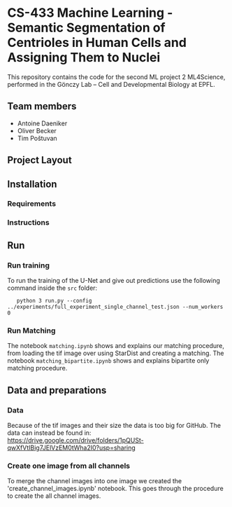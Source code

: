 # CS-433 Machine Learning - Semantic Segmentation of Centrioles in Human Cells and Assigning Them to Nuclei
This repository contains the code for the second ML project 2 ML4Science, performed in the Gönczy Lab – Cell and Developmental Biology at EPFL.

## Team members
* Antoine Daeniker
* Oliver Becker
* Tim Poštuvan

## Project Layout


## Installation

### Requirements


### Instructions


## Run

### Run training
To run the training of the U-Net and give out predictions use the following command inside the `src` folder:
        
       python 3 run.py --config ../experiments/full_experiment_single_channel_test.json --num_workers 0
       
### Run Matching
The notebook `matching.ipynb` shows and explains our matching procedure, from loading the tif image over using StarDist and creating a matching. 
The notebook `matching_bipartite.ipynb` shows and explains bipartite only matching procedure. 

## Data and preparations

### Data
Because of the tif images and their size the data is too big for GitHub. The data can instead be found in: https://drive.google.com/drive/folders/1pQUSt-qwXfVtIBig7JElVzEM0tWha2I0?usp=sharing

### Create one image from all channels
To merge the channel images into one image we created the 'create_channel_images.ipynb' notebook. This goes through the procedure to create the all channel images.
